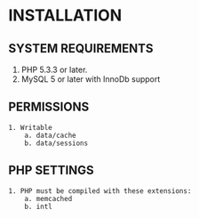 # INSTALLATION

## SYSTEM REQUIREMENTS

1. PHP 5.3.3 or later.
2. MySQL 5 or later with InnoDb support

## PERMISSIONS

    1. Writable
        a. data/cache
        b. data/sessions

## PHP SETTINGS

    1. PHP must be compiled with these extensions:
        a. memcached
        b. intl